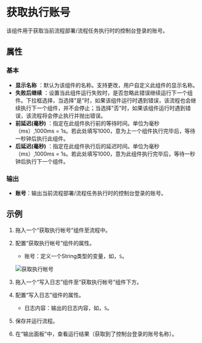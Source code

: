 # 获取执行账号

该组件用于获取当前流程部署/流程任务执行时的控制台登录的账号。

## 属性

### 基本

- **显示名称** ：默认为该组件的名称。支持更改，用户自定义此组件的显示名称。
- **失败后继续** ：设置当此组件运行失败时，是否忽略此错误继续运行下一个组件。下拉框选择，当选择"是"时，如果该组件运行时遇到错误，该流程也会继续执行下一个组件，并不会停止；当选择"否"时，如果该组件运行时遇到错误，该流程将会停止执行并抛出错误。
- **前延迟(毫秒)** ：指定在此组件执行前的等待时间。单位为毫秒（ms）,1000ms = 1s。若此处填写1000，意为上一个组件执行完毕后，等待一秒钟后执行此组件。
- **后延迟(毫秒)** ：指定在此组件执行后的延迟时间。单位为毫秒（ms）,1000ms = 1s。若此处填写1000，意为此组件执行完毕后，等待一秒钟后执行下一个组件。

### 输出

- **账号**：输出当前流程部署/流程任务执行时的控制台登录的账号。

## 示例

1. 拖入一个“获取执行帐号”组件至流程中。
2. 配置“获取执行帐号”组件的属性。

    - 账号：定义一个String类型的变量，如，`S`。

    ![获取执行帐号](https://docimages.blob.core.chinacloudapi.cn/images/Activities/getaccount20210508.png)

3. 拖入一个“写入日志”组件至“获取执行帐号”组件下方。
4. 配置“写入日志”组件的属性。

   - 日志内容：输出的日志内容，如，`S`。

5. 保存并运行流程。
6. 在“输出面板”中，查看运行结果（获取到了控制台登录的账号名称）。

